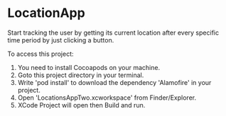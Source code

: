 # LocationApp
Start tracking the user by getting its current location after every specific time period by just clicking a button.

To access this project:
1. You need to install Cocoapods on your machine.
2. Goto this project directory in your terminal.
3. Write 'pod install' to download the dependency 'Alamofire' in your project.
4. Open 'LocationsAppTwo.xcworkspace' from Finder/Explorer.
5. XCode Project will open then Build and run.
